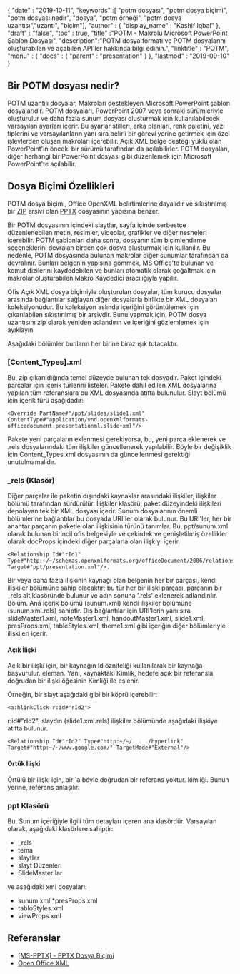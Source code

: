 {
  "date" : "2019-10-11",
  "keywords" :[ "potm dosyası", "potm dosya biçimi", "potm dosyası nedir", "dosya", "potm örneği", "potm dosya uzantısı","uzantı", "biçim"],
  "author" : {
    "display_name" : "Kashif Iqbal"
},
  "draft" : "false",
  "toc" : true,
  "title" :"POTM - Makrolu Microsoft PowerPoint Şablon Dosyası",
  "description":"POTM dosya formatı ve POTM dosyalarını oluşturabilen ve açabilen API'ler hakkında bilgi edinin.",
  "linktitle" : "POTM",
  "menu" : {
    "docs" : {
      "parent" : "presentation"
}
},
  "lastmod" : "2019-09-10"
}

## Bir POTM dosyası nedir?

POTM uzantılı dosyalar, Makroları destekleyen Microsoft PowerPoint şablon dosyalarıdır. POTM dosyaları, PowerPoint 2007 veya sonraki sürümleriyle oluşturulur ve daha fazla sunum dosyası oluşturmak için kullanılabilecek varsayılan ayarları içerir. Bu ayarlar stilleri, arka planları, renk paletini, yazı tiplerini ve varsayılanların yanı sıra belirli bir görevi yerine getirmek için özel işlevlerden oluşan makroları içerebilir. Açık XML belge desteği yüklü olan PowerPoint'in önceki bir sürümü tarafından da açılabilirler. POTM dosyaları, diğer herhangi bir PowerPoint dosyası gibi düzenlemek için Microsoft PowerPoint'te açılabilir.

## Dosya Biçimi Özellikleri ##

POTM dosya biçimi, Office OpenXML belirtimlerine dayalıdır ve sıkıştırılmış bir [ZIP](/tr/compression/zip/) arşivi olan [PPTX](/tr/presentation/pptx/) dosyasının yapısına benzer.

Bir POTM dosyasının içindeki slaytlar, sayfa içinde serbestçe düzenlenebilen metin, resimler, videolar, grafikler ve diğer nesneleri içerebilir. POTM şablonları daha sonra, dosyanın tüm biçimlendirme seçeneklerini devralan birden çok dosya oluşturmak için kullanılır. Bu nedenle, POTM dosyasında bulunan makrolar diğer sunumlar tarafından da devralınır. Bunları belgenin yapısına gömmek, MS Office'te bulunan ve komut dizilerini kaydedebilen ve bunları otomatik olarak çoğaltmak için makrolar oluşturabilen Makro Kaydedici aracılığıyla yapılır.

Ofis Açık XML dosya biçimiyle oluşturulan dosyalar, tüm kurucu dosyalar arasında bağlantılar sağlayan diğer dosyalarla birlikte bir XML dosyaları koleksiyonudur. Bu koleksiyon aslında içeriğini görüntülemek için çıkarılabilen sıkıştırılmış bir arşivdir. Bunu yapmak için, POTM dosya uzantısını zip olarak yeniden adlandırın ve içeriğini gözlemlemek için ayıklayın.

Aşağıdaki bölümler bunların her birine biraz ışık tutacaktır.

### [Content_Types].xml ###

Bu, zip çıkarıldığında temel düzeyde bulunan tek dosyadır. Paket içindeki parçalar için içerik türlerini listeler. Pakete dahil edilen XML dosyalarına yapılan tüm referanslara bu XML dosyasında atıfta bulunulur. Slayt bölümü için içerik türü aşağıdadır:
```
<Override PartName#"/ppt/slides/slide1.xml" ContentType#"application/vnd.openxmlformats-officedocument.presentationml.slide+xml"/>
```
Pakete yeni parçaların eklenmesi gerekiyorsa, bu, yeni parça eklenerek ve .rels dosyalarındaki tüm ilişkiler güncellenerek yapılabilir. Böyle bir değişiklik için Content_Types.xml dosyasının da güncellenmesi gerektiği unutulmamalıdır.

### \_rels (Klasör) ###

Diğer parçalar ile paketin dışındaki kaynaklar arasındaki ilişkiler, ilişkiler bölümü tarafından sürdürülür. İlişkiler klasörü, paket düzeyindeki ilişkileri depolayan tek bir XML dosyası içerir. Sunum dosyalarının önemli bölümlerine bağlantılar bu dosyada URI'ler olarak bulunur. Bu URI'ler, her bir anahtar parçanın paketle olan ilişkisinin türünü tanımlar. Bu, ppt/sunum.xml olarak bulunan birincil ofis belgesiyle ve çekirdek ve genişletilmiş özellikler olarak docProps içindeki diğer parçalarla olan ilişkiyi içerir.
```
<Relationship Id#"rId1" Type#"http:~/~/schemas.openxmlformats.org/officeDocument/2006/relationships/officeDocument" Target#"ppt/presentation.xml"/>.
```
Bir veya daha fazla ilişkinin kaynağı olan belgenin her bir parçası, kendi ilişkiler bölümüne sahip olacaktır; bu tür her bir ilişki parçası, parçanın bir \_rels alt klasöründe bulunur ve adın sonuna '.rels' eklenerek adlandırılır. Bölüm. Ana içerik bölümü (sunum.xml) kendi ilişkiler bölümüne (sunum.xml.rels) sahiptir. Dış bağlantılar için URI'lerin yanı sıra slideMaster1.xml, noteMaster1.xml, handoutMaster1.xml, slide1.xml, presProps.xml, tableStyles.xml, theme1.xml gibi içeriğin diğer bölümleriyle ilişkileri içerir.

#### Açık İlişki ####

Açık bir ilişki için, bir kaynağın Id özniteliği kullanılarak bir kaynağa başvurulur.<Relationship> eleman. Yani, kaynaktaki Kimlik, hedefe açık bir referansla doğrudan bir ilişki öğesinin Kimliği ile eşlenir.

Örneğin, bir slayt aşağıdaki gibi bir köprü içerebilir:
```
<a:hlinkClick r:id#"rId2">
```
r:id#"rId2", slaydın (slide1.xml.rels) ilişkiler bölümünde aşağıdaki ilişkiye atıfta bulunur.
```
<Relationship Id#"rId2" Type#"http:~/~/. . ./hyperlink" Target#"http:~/~/www.google.com/" TargetMode#"External"/>
```
#### Örtük İlişki ####

Örtülü bir ilişki için, bir `a böyle doğrudan bir referans yoktur.<Relationship> kimliği. Bunun yerine, referans anlaşılır.

### ppt Klasörü ###

Bu, Sunum içeriğiyle ilgili tüm detayları içeren ana klasördür. Varsayılan olarak, aşağıdaki klasörlere sahiptir:

* \_rels
* tema
* slaytlar
* slayt Düzenleri
* SlideMaster'lar

ve aşağıdaki xml dosyaları:

* sunum.xml
*presProps.xml
* tabloStyles.xml
* viewProps.xml

## Referanslar ##

* [[MS-PPTX] - PPTX Dosya Biçimi](https://msdn.microsoft.com/en-us/library/dd926741(v#office.12).aspx)
* [Open Office XML](http://officeopenxml.com/anatomyofOOXML-pptx.php)


